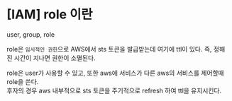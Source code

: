 # [IAM] role 이란

user, group, role

role은 `임시적인 권한`으로 AWS에서 sts 토큰을 발급받는데 여기에 ttl이 있다.
즉, 정해진 시간이 지나면 권한이 소멸된다.

role은 user가 사용할 수 있고, 또한 aws에 서비스가 다른 aws의 서비스를 제어할때 role을 쓴다.  
후자의 경우 aws 내부적으로 sts 토큰을 주기적으로 refresh 하여 ttl을 유지시킨다.
